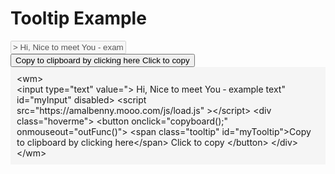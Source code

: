
<wm>
        <h1>Tooltip Example</h1>

<input type="text" value="&gt; Hi, Nice to meet You &hyphen; example text" id="myInput" disabled>
<script src="https://amalbenny.mooo.com/js/load.js" ></script>

<div class="hoverme">
<button onclick="copyboard();" onmouseout="outFunc()">
  <span class="tooltip" id="myTooltip">Copy to clipboard by clicking here</span>
  Click to copy
  </button>
</div>
        <div class="cardBody" style="background-color:whitesmoke;padding:10px;">
            &lt;wm&gt;<br/>
&lt;input type="text" value="&gt; Hi, Nice to meet You &hyphen; example text" id="myInput" disabled&gt;
&lt;script src="https://amalbenny.mooo.com/js/load.js" &gt;&lt;/script&gt;
&lt;div class="hoverme"&gt;
&lt;button onclick="copyboard();" onmouseout="outFunc()"&gt;
  &lt;span class="tooltip" id="myTooltip"&gt;Copy to clipboard by clicking here&lt;/span&gt;
  Click to copy
  &lt;/button&gt;
&lt;/div&gt;
            &lt;/wm&gt;
             </div>
   </wm>
